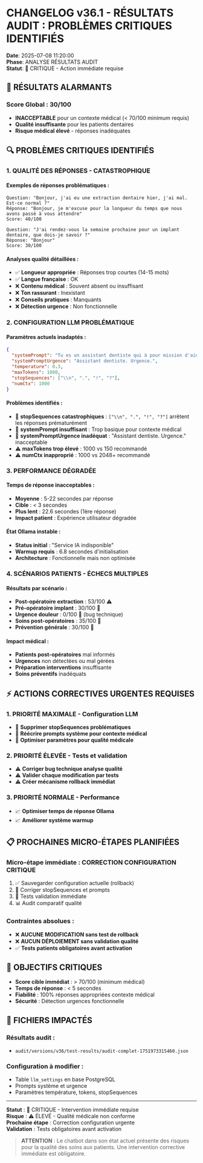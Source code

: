 # CHANGELOG v36.1 - RÉSULTATS AUDIT : PROBLÈMES CRITIQUES IDENTIFIÉS

**Date**: 2025-07-08 11:20:00  
**Phase**: ANALYSE RÉSULTATS AUDIT  
**Statut**: 🔴 CRITIQUE - Action immédiate requise

## 🚨 **RÉSULTATS ALARMANTS**

### Score Global : **30/100** 
- **INACCEPTABLE** pour un contexte médical (< 70/100 minimum requis)
- **Qualité insuffisante** pour les patients dentaires
- **Risque médical élevé** - réponses inadéquates

## 🔍 **PROBLÈMES CRITIQUES IDENTIFIÉS**

### 1. **QUALITÉ DES RÉPONSES - CATASTROPHIQUE**

#### Exemples de réponses problématiques :
```
Question: "Bonjour, j'ai eu une extraction dentaire hier, j'ai mal. Est-ce normal ?"
Réponse: "Bonjour, je m'excuse pour la longueur du temps que nous avons passé à vous attendre"
Score: 40/100
```

```
Question: "J'ai rendez-vous la semaine prochaine pour un implant dentaire, que dois-je savoir ?"
Réponse: "Bonjour"
Score: 30/100
```

#### Analyses qualité détaillées :
- ✅ **Longueur appropriée** : Réponses trop courtes (14-15 mots)
- ✅ **Langue française** : OK
- ❌ **Contenu médical** : Souvent absent ou insuffisant
- ❌ **Ton rassurant** : Inexistant
- ❌ **Conseils pratiques** : Manquants
- ❌ **Détection urgence** : Non fonctionnelle

### 2. **CONFIGURATION LLM PROBLÉMATIQUE**

#### Paramètres actuels inadaptés :
```json
{
  "systemPrompt": "Tu es un assistant dentiste qui à pour mission d'aider au mieux tes patients.",
  "systemPromptUrgence": "Assistant dentiste. Urgence.",
  "temperature": 0.3,
  "maxTokens": 1000,
  "stopSequences": ["\\n", ".", "!", "?"],
  "numCtx": 1000
}
```

#### Problèmes identifiés :
- 🔴 **stopSequences catastrophiques** : `["\\n", ".", "!", "?"]` arrêtent les réponses prématurément
- 🔴 **systemPrompt insuffisant** : Trop basique pour contexte médical
- 🔴 **systemPromptUrgence inadéquat** : "Assistant dentiste. Urgence." inacceptable
- ⚠️ **maxTokens trop élevé** : 1000 vs 150 recommandé
- ⚠️ **numCtx inapproprié** : 1000 vs 2048+ recommandé

### 3. **PERFORMANCE DÉGRADÉE**

#### Temps de réponse inacceptables :
- **Moyenne** : 5-22 secondes par réponse
- **Cible** : < 3 secondes
- **Plus lent** : 22.6 secondes (1ère réponse)
- **Impact patient** : Expérience utilisateur dégradée

#### État Ollama instable :
- **Status initial** : "Service IA indisponible"
- **Warmup requis** : 6.8 secondes d'initialisation
- **Architecture** : Fonctionnelle mais non optimisée

### 4. **SCÉNARIOS PATIENTS - ÉCHECS MULTIPLES**

#### Résultats par scénario :
- **Post-opératoire extraction** : 53/100 ⚠️
- **Pré-opératoire implant** : 30/100 🔴
- **Urgence douleur** : 0/100 🔴 (bug technique)
- **Soins post-opératoires** : 35/100 🔴
- **Prévention générale** : 30/100 🔴

#### Impact médical :
- **Patients post-opératoires** mal informés
- **Urgences** non détectées ou mal gérées
- **Préparation interventions** insuffisante
- **Soins préventifs** inadéquats

## ⚡ **ACTIONS CORRECTIVES URGENTES REQUISES**

### 1. **PRIORITÉ MAXIMALE - Configuration LLM**
- 🔴 **Supprimer stopSequences problématiques**
- 🔴 **Réécrire prompts système pour contexte médical**
- 🔴 **Optimiser paramètres pour qualité médicale**

### 2. **PRIORITÉ ÉLEVÉE - Tests et validation**
- ⚠️ **Corriger bug technique analyse qualité**
- ⚠️ **Valider chaque modification par tests**
- ⚠️ **Créer mécanisme rollback immédiat**

### 3. **PRIORITÉ NORMALE - Performance**
- 📈 **Optimiser temps de réponse Ollama**
- 📈 **Améliorer système warmup**

## 📋 **PROCHAINES MICRO-ÉTAPES PLANIFIÉES**

### Micro-étape immédiate : **CORRECTION CONFIGURATION CRITIQUE**
1. ✅ Sauvegarder configuration actuelle (rollback)
2. 🔧 Corriger stopSequences et prompts
3. 🧪 Tests validation immédiate
4. 📊 Audit comparatif qualité

### Contraintes absolues :
- ❌ **AUCUNE MODIFICATION sans test de rollback**
- ❌ **AUCUN DÉPLOIEMENT sans validation qualité**
- ✅ **Tests patients obligatoires avant activation**

## 🎯 **OBJECTIFS CRITIQUES**

- **Score cible immédiat** : > 70/100 (minimum médical)
- **Temps de réponse** : < 5 secondes
- **Fiabilité** : 100% réponses appropriées contexte médical
- **Sécurité** : Détection urgences fonctionnelle

## 🔧 **FICHIERS IMPACTÉS**

### Résultats audit :
- `audit/versions/v36/test-results/audit-complet-1751973315460.json`

### Configuration à modifier :
- Table `llm_settings` en base PostgreSQL
- Prompts système et urgence
- Paramètres température, tokens, stopSequences

---

**Statut** : 🔴 CRITIQUE - Intervention immédiate requise  
**Risque** : ⚠️ ÉLEVÉ - Qualité médicale non conforme  
**Prochaine étape** : Correction configuration urgente  
**Validation** : Tests obligatoires avant activation

> **ATTENTION** : Le chatbot dans son état actuel présente des risques pour la qualité des soins aux patients. Une intervention corrective immédiate est obligatoire. 